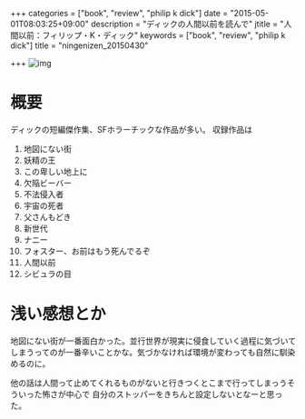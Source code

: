 +++
categories = ["book", "review", "philip k dick"]
date = "2015-05-01T08:03:25+09:00"
description = "ディックの人間以前を読んで"
jtitle = "人間以前：フィリップ・K・ディック"
keywords = ["book", "review", "philip k dick"]
title = "ningenizen_20150430"

+++
![img](http://ecx.images-amazon.com/images/I/51uKP1YkYJL.jpg)

# 概要
ディックの短編傑作集、SFホラーチックな作品が多い。 
収録作品は

1. 地図にない街
1. 妖精の王
1. この卑しい地上に
1. 欠陥ビーバー
1. 不法侵入者
1. 宇宙の死者
1. 父さんもどき
1. 新世代
1. ナニー
1. フォスター、お前はもう死んでるぞ
1. 人間以前
1. シビュラの目

# 浅い感想とか
地図にない街が一番面白かった。並行世界が現実に侵食していく過程に気づいてしまうってのが一番辛いことかな。気づかなければ環境が変わっても自然に馴染めるのに。

他の話は人間って止めてくれるものがないと行きつくとこまで行ってしまっうそういった怖さが中心で
自分のストッパーをきちんと設定しないとなーと思った。
